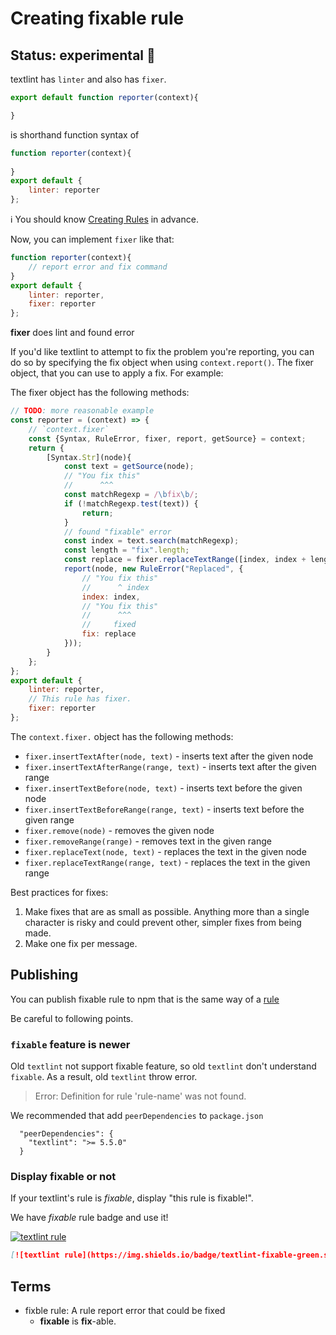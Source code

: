 # Creating fixable rule

## Status: **experimental** :construction:

textlint has `linter` and also has `fixer`.

```js
export default function reporter(context){

}
```

is shorthand function syntax of  

```js
function reporter(context){
    
}
export default {
    linter: reporter
};
```

:information_source: You should know [Creating Rules](./rule.md) in advance.

Now, you can implement `fixer` like that:

```js
function reporter(context){
    // report error and fix command
}
export default {
    linter: reporter,
    fixer: reporter
};
```

**fixer** does lint and found error

If you'd like textlint to attempt to fix the problem you're reporting, you can do so by specifying the fix object when using `context.report()`.
The fixer object, that you can use to apply a fix. For example:

The fixer object has the following methods:

```js
// TODO: more reasonable example
const reporter = (context) => {
    // `context.fixer`
    const {Syntax, RuleError, fixer, report, getSource} = context;
    return {
        [Syntax.Str](node){
            const text = getSource(node);
            // "You fix this"
            //      ^^^
            const matchRegexp = /\bfix\b/;
            if (!matchRegexp.test(text)) {
                return;
            }
            // found "fixable" error
            const index = text.search(matchRegexp);
            const length = "fix".length;
            const replace = fixer.replaceTextRange([index, index + length], "fixed");
            report(node, new RuleError("Replaced", {
                // "You fix this"
                //      ^ index
                index: index, 
                // "You fix this"
                //      ^^^
                //     fixed 
                fix: replace
            }));
        }
    };
};
export default {
    linter: reporter,
    // This rule has fixer.
    fixer: reporter
};
```

The `context.fixer.` object has the following methods:

* `fixer.insertTextAfter(node, text)` - inserts text after the given node
* `fixer.insertTextAfterRange(range, text)` - inserts text after the given range
* `fixer.insertTextBefore(node, text)` - inserts text before the given node
* `fixer.insertTextBeforeRange(range, text)` - inserts text before the given range
* `fixer.remove(node)` - removes the given node
* `fixer.removeRange(range)` - removes text in the given range
* `fixer.replaceText(node, text)` - replaces the text in the given node
* `fixer.replaceTextRange(range, text)` - replaces the text in the given range

Best practices for fixes:

1. Make fixes that are as small as possible. Anything more than a single character is risky and could prevent other, simpler fixes from being made.
2. Make one fix per message.

## Publishing

You can publish fixable rule to npm that is the same way of a [rule](./rule.md)

Be careful to following points.

### `fixable` feature is newer

Old `textlint` not support fixable feature, so old `textlint` don't understand `fixable`.
As a result, old `textlint` throw error.

> Error: Definition for rule 'rule-name' was not found.

We recommended that add `peerDependencies` to `package.json`

```
  "peerDependencies": {
    "textlint": ">= 5.5.0"
  }
```

### Display fixable or not

If your textlint's rule is *fixable*, display "this rule is fixable!".

We have *fixable* rule badge and use it!

[![textlint rule](https://img.shields.io/badge/textlint-fixable-green.svg?style=social)](https://textlint.github.io/) 

```markdown
[![textlint rule](https://img.shields.io/badge/textlint-fixable-green.svg?style=social)](https://textlint.github.io/) 
```

## Terms

- fixble rule: A rule report error that could be fixed
    - **fixable** is **fix**-able.
